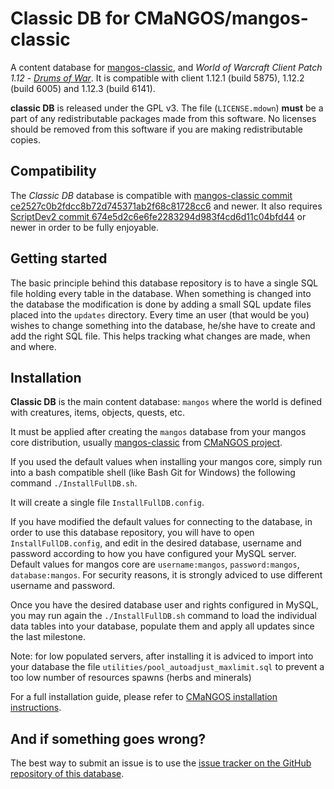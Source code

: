 Classic DB for CMaNGOS/mangos-classic
=====================================
A content database for [mangos-classic][10], and *World of Warcraft Client Patch
1.12* - [_Drums of War_][50]. It is compatible with client 1.12.1 (build 5875), 1.12.2 (build 6005) and 1.12.3 (build 6141).

**classic DB** is released under the GPL v3.  The file (`LICENSE.mdown`)
**must** be a part of any redistributable packages made from this software.  No
licenses should be removed from this software if you are making redistributable
copies.

Compatibility
-------------
The *Classic DB* database is compatible with [mangos-classic commit ce2527c0b2fdcc8b72d745371ab2f68c81728cc6][10]
and newer.  It also requires [ScriptDev2 commit 674e5d2c6e6fe2283294d983f4cd6d11c04bfd44][11]
or newer in order to be fully enjoyable.

Getting started
---------------
The basic principle behind this database repository is to have a single SQL file
holding every table in the database. When something is changed into the database
the modification is done by adding a small SQL update files placed into the `updates` directory.
Every time an user (that would be you) wishes to change something into the database, he/she
have to create and add the right SQL file. This helps tracking what changes are made, when and where.

Installation
------------
**Classic DB** is the main content database: `mangos` where the world is defined
with creatures, items, objects, quests, etc.

It must be applied after creating the `mangos` database from your mangos core distribution, usually [mangos-classic][10] from [CMaNGOS project][13].

If you used the default values when installing your mangos core, simply run into a bash compatible shell 
(like Bash Git for Windows) the following command `./InstallFullDB.sh`.

It will create a single file `InstallFullDB.config`.

If you have modified the default values for connecting to the database, in order to use 
this database repository, you will have to open `InstallFullDB.config`,
and edit in the desired database, username and password according to how you have 
configured your MySQL server. Default values for mangos core are `username:mangos`, 
`password:mangos`, `database:mangos`. For security reasons, it is strongly adviced to
use different username and password.

Once you have the desired database user and rights configured in MySQL, you may
run again the `./InstallFullDB.sh` command to load the individual data tables into your
database, populate them and apply all updates since the last milestone.

Note: for low populated servers, after installing it is adviced to import into your database the file
`utilities/pool_autoadjust_maxlimit.sql` to prevent a too low number of resources spawns (herbs and minerals) 

For a full installation guide, please refer to [CMaNGOS installation instructions][14].

And if something goes wrong?
----------------------------
The best way to submit an issue is to use the [issue tracker on the GitHub repository
of this database][15].


[1]: https://github.com/cmangos/mangos-classic "mangos-classic"

[10]: https://github.com/cmangos/mangos-classic/ "mangos classic"
[11]: https://github.com/scriptdev2/scriptdev2-classic/ "script bindings"
[12]: https://github.com/classicDB/database/ "content database"
[13]: http://www.cmangos.net/ "CMaNGOS Project"
[14]: https://github.com/cmangos/issues/wiki/Installation-Instructions/ "Installation Instructions"
[15]: https://github.com/classicdb/database/issues/ "Classic DB issue tracker"

[50]: http://eu.blizzard.com/en-gb/games/wow/ "World of Warcraft"
[51]: http://www.wowpedia.org/Patch_1.12.0 "WoW 1.12.0 - Drums of War"

[101]: http://github.com/ "github - social coding"